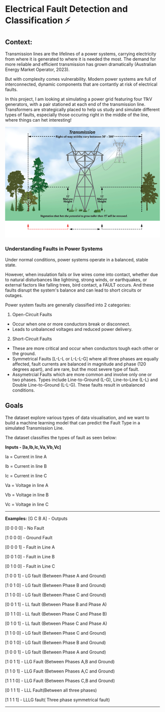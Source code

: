 # Electrical Fault Detection and Classification ⚡

## Context:

Transmission lines are the lifelines of a power systems, carrying electricity from where it is generated to where it is needed the most. The demand for more reliable and efficient transmission has grown dramatically (Australian Energy Market Operator, 2023). 

But with complexity comes vulnerability. Modern power systems are full of interconnected, dynamic components that are contantly at risk of electrical faults. 

In this project, I am looking at simulating a power grid featuring four 11kV generators, with a pair stationed at each end of the transmission line. Transformers are strategically placed to help us study and simulate different types of faults, especially those occuring right in the middle of the line, where things can het interesting!

![alt text](image.png)

### Understanding Faults in Power Systems

Under normal conditions, power systems operate in a balanced, stable state. 

However, when insulation fails or live wires come into contact, whether due to natural disturbances like lightning, strong winds, or earthquakes, or external factors like falling trees, bird contact, a FAULT occurs. And these faults disrupt the system's balance and can lead to short circuits or outages. 

Power system faults are generally classified into 2 categories:

1. Open-Circuit Faults 
* Occur when one or more conductors break or disconnect.
* Leads to unbalanced voltages and reduced power delivery.

2. Short-Circuit Faults
* These are more critical and occur when conductors tough each other or the ground.
* Symmetrical Faults [L-L-L or L-L-L-G] where all three phases are equally affected, fault currents are balanced in magnitude and phase (120 degrees apart), and are rare, but the most severe type of fault.
* Assymetrcial Faults which are more common and involve only one or two phases. Types include Line-to-Ground (L-G), Line-to-Line (L-L) and Double Line-to-Ground (L-L-G). These faults result in unbalanced conditions. 

## Goals

The dataset explore various types of data visualisation, and we want to build a machine learning model that can predict the Fault Type in a simulated Transmission Line. 

The dataset classifies the types of fault as seen below:

**Inputs - [Ia,Ib,Ic,Va,Vb,Vc]**

Ia = Current in line A

Ib = Current in line B

Ic = Current in line C

Va = Voltage in line A

Vb = Voltage in line B

Vc = Voltage in line C

---

**Examples:**
[G C B A] - Outputs

[0 0 0 0] - No Fault

[1 0 0 0] - Ground Fault

[0 0 0 1] - Fault in Line A

[0 0 1 0] - Fault in Line B

[0 1 0 0] - Fault in Line C

[1 0 0 1] - LG fault (Between Phase A and Ground)

[1 0 1 0] - LG fault (Between Phase B and Ground)

[1 1 0 0] - LG fault (Between Phase C and Ground)

[0 0 1 1] - LL fault (Between Phase B and Phase A)

[0 1 1 0] - LL fault (Between Phase C and Phase B)

[0 1 0 1] - LL fault (Between Phase C and Phase A)

[1 1 0 0] - LG fault (Between Phase C and Ground)

[1 0 1 0] - LG fault (Between Phase B and Ground)

[1 0 0 1] - LG fault (Between Phase A and Ground)

[1 0 1 1] - LLG Fault (Between Phases A,B and Ground)

[1 1 0 1] - LLG Fault (Between Phases A,C and Ground)

[1 1 1 0] - LLG Fault (Between Phases C,B and Ground)

[0 1 1 1] - LLL Fault(Between all three phases)

[1 1 1 1] - LLLG fault( Three phase symmetrical fault)

---
